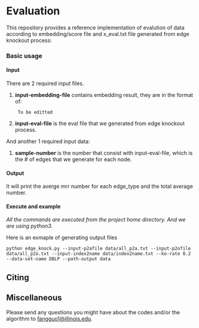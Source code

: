 # Evaluation

This repository provides a reference implementation of evalution of data according to embedding/score file and x_eval.txt file generated from edge knockout process:<br>


### Basic usage

#### Input

There are 2 required input files.
1. **input-embedding-file** contains embedding result, they are in the format of:
					
		To be editted
					
	
2. **input-eval-file** is the eval file that we generated from edge knockout process.

			
			
And another 1 required input data:

1. **sample-number** is the number that consist with input-eval-file, which is the # of edges that we generate for each node.

#### Output

It will print the averge mrr number for each edge_type and the total average number.
							
#### Execute and example

_All the commands are executed from the project home directory. And we are using python3._<br/> 

Here is an exmaple of generating output files

	python edge_knock.py --input-p2afile data/all_p2a.txt --input-p2ofile data/all_p2o.txt --input-index2name data/index2name.txt --ko-rate 0.2 --data-set-name DBLP --path-output data 

## Citing


## Miscellaneous

Please send any questions you might have about the codes and/or the algorithm to <fangguo1@illinois.edu>.



